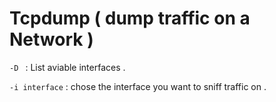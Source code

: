 # Tcpdump ( dump traffic on a Network )

```-D ``` : List aviable interfaces .


```-i interface``` : chose the interface you want to sniff traffic on .



